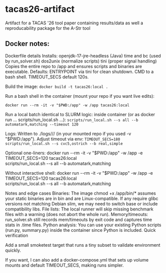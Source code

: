 # tacas26-artifact
Artifact for a TACAS '26 tool paper containing results/data as well a reproducability package for the A-Str tool

## Docker notes:

Dockerfile details
Installs:
openjdk-17-jre-headless (Java)
time and bc (used by run_solver.sh)
dos2unix (normalize scripts)
tini (proper signal handling)
Copies the entire repo to /app and ensures scripts and binaries are executable.
Defaults:
ENTRYPOINT via tini for clean shutdown.
CMD to a bash shell.
TIMEOUT_SECS default 120s.

Build the image:
`docker build -t tacas26:local .`

Run a bash shell in the container (mount your repo if you want live edits):

`docker run --rm -it -v "$PWD:/app" -w /app tacas26:local`

Run a local batch identical to SLURM logic:
inside container (or as docker run ... scripts/run_local.sh ...):
`scripts/run_local.sh --s all --b automatark,matching --timeout 120`

Logs:
Written to ./logs/<solver>/<benchset>/ (in your mounted repo if you used -v "$PWD:/app").
Adjust timeout via env:
`TIMEOUT_SECS=180 scripts/run_local.sh --s cvc5,ostrich --b real,simple`

Optional one-liners:
docker run --rm -it -v "$PWD:/app" -w /app -e TIMEOUT_SECS=120 tacas26:local \
  scripts/run_local.sh --s all --b automatark,matching

Without interactive shell:
docker run --rm -it -v "$PWD:/app" -w /app -e TIMEOUT_SECS=120 tacas26:local \
  scripts/run_local.sh --s all --b automatark,matching

Notes and edge cases
Binaries: The image chmod +x /app/bin/* assumes your static binaries are in bin and are Linux-compatible. If any require glibc versions not matching Debian slim, we may need to switch base or include compatibility libs.
File lists: The local runner will skip missing benchmark files with a warning (does not abort the whole run).
Memory/timeouts: run_solver.sh still records mem/timeouts by exit code and captures time stats in .time files.
Python analysis: You can use your existing Python scripts (run.py, summary.py) inside the container since Python is included.
Quick verification

Add a small smoketest target that runs a tiny subset to validate environment quickly.

If you want, I can also add a docker-compose.yml that sets up volume mounts and default TIMEOUT_SECS, making runs simpler.

